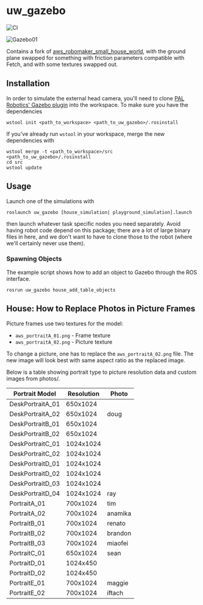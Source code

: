 # uw_gazebo

![CI](https://github.com/homeskies/uw_gazebo/workflows/CI/badge.svg)

![Gazebo01](docs/images/gazebo_01.png)

Contains a fork of [aws_robomaker_small_house_world](https://github.com/aws-robotics/aws-robomaker-small-house-world), with the ground plane swapped for something with friction parameters compatible with Fetch, and with some textures swapped out.

## Installation

In order to simulate the external head camera, you'll need to clone  [PAL Robotics' Gazebo plugin](https://github.com/pal-robotics/realsense_gazebo_plugin) into the workspace. To make sure you have the dependencies

    wstool init <path_to_workspace> <path_to_uw_gazebo>/.rosinstall

If you've already run `wstool` in your workspace, merge the new dependencies with

    wstool merge -t <path_to_workspace>/src <path_to_uw_gazebo>/.rosinstall
    cd src
    wstool update

## Usage

Launch one of the simulations with

    roslaunch uw_gazebo [house_simulation| playground_simulation].launch

then launch whatever task specific nodes you need separately. Avoid having robot code depend on this package; there are a lot of large binary files in here, and we don't want to have to clone those to the robot (where we'll certainly never use them).

### Spawning Objects

The example script shows how to add an object to Gazebo through the ROS interface.

    rosrun uw_gazebo house_add_table_objects

## House: How to Replace Photos in Picture Frames

Picture frames use two textures for the model:
 - `aws_portraitA_01.png` - Frame texture
 - `aws_portraitA_02.png` - Picture texture

To change a picture, one has to replace the `aws_portraitA_02.png` file. The new image will look best with same aspect ratio as the replaced image.

Below is a table showing portrait type to picture resolution data and custom images from photos/.

| Portrait Model | Resolution | Photo |
| --- | --- | --- |
| DeskPortraitA_01 | 650x1024 | |
| DeskPortraitA_02 | 650x1024 | doug |
| DeskPortraitB_01 | 650x1024 | |
| DeskPortraitB_02 | 650x1024 | |
| DeskPortraitC_01 | 1024x1024 | |
| DeskPortraitC_02 | 1024x1024 | |
| DeskPortraitD_01 | 1024x1024 | |
| DeskPortraitD_02 | 1024x1024 | |
| DeskPortraitD_03 | 1024x1024 | |
| DeskPortraitD_04 | 1024x1024 | ray |
| PortraitA_01 | 700x1024 | tim |
| PortraitA_02 | 700x1024 | anamika |
| PortraitB_01 | 700x1024 | renato |
| PortraitB_02 | 700x1024 | brandon |
| PortraitB_03 | 700x1024 | miaofei |
| PortraitC_01 | 650x1024 | sean |
| PortraitD_01 | 1024x450 | |
| PortraitD_02 | 1024x450 | |
| PortraitE_01 | 700x1024 | maggie |
| PortraitE_02 | 700x1024 | iftach |

